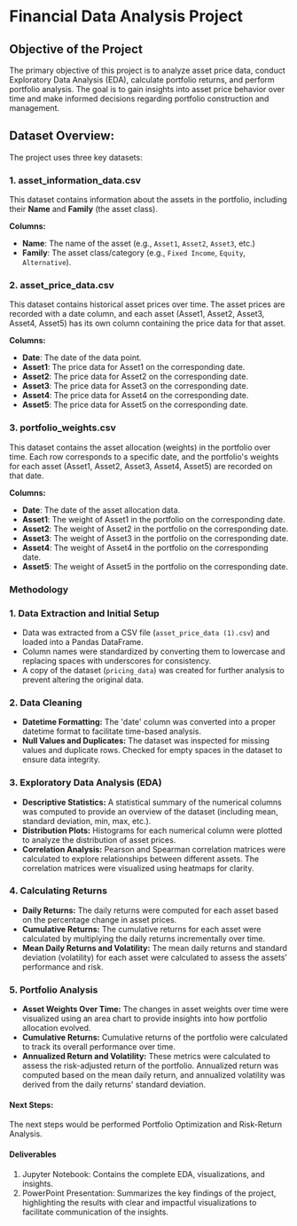 # Financial Data Analysis Project

## Objective of the Project
The primary objective of this project is to analyze asset price data, conduct Exploratory Data Analysis (EDA), calculate portfolio returns, and perform portfolio analysis. The goal is to gain insights into asset price behavior over time and make informed decisions regarding portfolio construction and management. 

## Dataset Overview:
The project uses three key datasets:

### 1. **asset_information_data.csv**
   This dataset contains information about the assets in the portfolio, including their **Name** and **Family** (the asset class).

   **Columns:**
   - **Name**: The name of the asset (e.g., `Asset1`, `Asset2`, `Asset3`, etc.)
   - **Family**: The asset class/category (e.g., `Fixed Income`, `Equity`, `Alternative`).

### 2. **asset_price_data.csv**
   This dataset contains historical asset prices over time. The asset prices are recorded with a date column, and each asset (Asset1, Asset2, Asset3, Asset4, Asset5) has its own column containing the price data for that asset.

   **Columns:**
   - **Date**: The date of the data point.
   - **Asset1**: The price data for Asset1 on the corresponding date.
   - **Asset2**: The price data for Asset2 on the corresponding date.
   - **Asset3**: The price data for Asset3 on the corresponding date.
   - **Asset4**: The price data for Asset4 on the corresponding date.
   - **Asset5**: The price data for Asset5 on the corresponding date.

### 3. **portfolio_weights.csv**
   This dataset contains the asset allocation (weights) in the portfolio over time. Each row corresponds to a specific date, and the portfolio's weights for each asset (Asset1, Asset2, Asset3, Asset4, Asset5) are recorded on that date.

   **Columns:**
   - **Date**: The date of the asset allocation data.
   - **Asset1**: The weight of Asset1 in the portfolio on the corresponding date.
   - **Asset2**: The weight of Asset2 in the portfolio on the corresponding date.
   - **Asset3**: The weight of Asset3 in the portfolio on the corresponding date.
   - **Asset4**: The weight of Asset4 in the portfolio on the corresponding date.
   - **Asset5**: The weight of Asset5 in the portfolio on the corresponding date.


### Methodology


### 1. **Data Extraction and Initial Setup**
   - Data was extracted from a CSV file (`asset_price_data (1).csv`) and loaded into a Pandas DataFrame.
   - Column names were standardized by converting them to lowercase and replacing spaces with underscores for consistency.
   - A copy of the dataset (`pricing_data`) was created for further analysis to prevent altering the original data.

### 2. **Data Cleaning**
   - **Datetime Formatting:** The 'date' column was converted into a proper datetime format to facilitate time-based analysis.
   - **Null Values and Duplicates:** The dataset was inspected for missing values and duplicate rows. Checked for empty spaces in the dataset to ensure data integrity.
   
### 3. **Exploratory Data Analysis (EDA)**
   - **Descriptive Statistics:** A statistical summary of the numerical columns was computed to provide an overview of the dataset (including mean, standard deviation, min, max, etc.).
   - **Distribution Plots:** Histograms for each numerical column were plotted to analyze the distribution of asset prices.
   - **Correlation Analysis:** Pearson and Spearman correlation matrices were calculated to explore relationships between different assets. The correlation matrices were visualized using heatmaps for clarity.

### 4. **Calculating Returns**
   - **Daily Returns:** The daily returns were computed for each asset based on the percentage change in asset prices.
   - **Cumulative Returns:** The cumulative returns for each asset were calculated by multiplying the daily returns incrementally over time.
   - **Mean Daily Returns and Volatility:** The mean daily returns and standard deviation (volatility) for each asset were calculated to assess the assets' performance and risk.

### 5. **Portfolio Analysis**
   - **Asset Weights Over Time:** The changes in asset weights over time were visualized using an area chart to provide insights into how portfolio allocation evolved.
   - **Cumulative Returns:** Cumulative returns of the portfolio were calculated to track its overall performance over time.
   - **Annualized Return and Volatility:** These metrics were calculated to assess the risk-adjusted return of the portfolio. Annualized return was computed based on the mean daily return, and annualized volatility was derived from the daily returns' standard deviation.



#### Next Steps:
The next steps would be performed Portfolio Optimization and Risk-Return Analysis.

#### Deliverables
1. Jupyter Notebook: Contains the complete EDA, visualizations, and insights.
2. PowerPoint Presentation: Summarizes the key findings of the project, highlighting the results with clear and impactful visualizations to facilitate communication of the insights.
